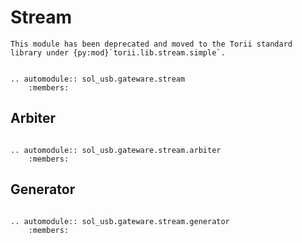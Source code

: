 # Stream

```{important}
This module has been deprecated and moved to the Torii standard library under {py:mod}`torii.lib.stream.simple`.
```

```{eval-rst}

.. automodule:: sol_usb.gateware.stream
	:members:

```
## Arbiter

```{eval-rst}

.. automodule:: sol_usb.gateware.stream.arbiter
	:members:

```
## Generator

```{eval-rst}

.. automodule:: sol_usb.gateware.stream.generator
	:members:

```
